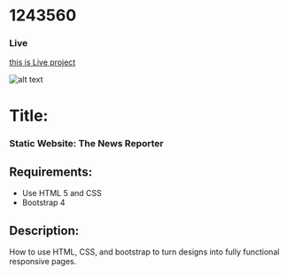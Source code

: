 # 1243560
### Live 

[this is Live project](https://mostafiz9900.github.io/1243560/)


![alt text](http://pocsum.photos/200/200)

# Title:
### Static Website: The News Reporter

## Requirements:
- Use HTML 5 and CSS
- Bootstrap 4
## Description:
How to use HTML, CSS, and bootstrap to turn designs into fully functional responsive pages.


